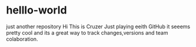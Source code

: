 # helllo-world
just another repository
Hi This is Cruzer Just playing eeith GitHub it seeems pretty cool and its a great way to track changes,versions and team colaboration. 
